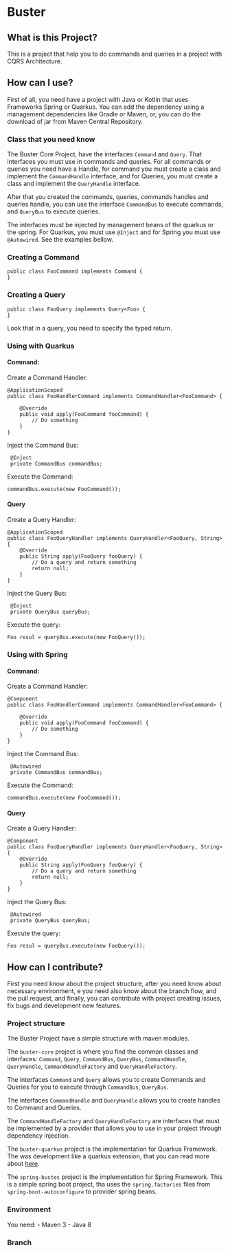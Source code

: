 # Buster

## What is this Project?

This is a project that help you to do commands and queries in a project with CQRS Architecture.  
    
## How can I  use?

First of all, you need have a project with Java or Kotlin that uses Frameworks Spring or Quarkus. You can add the dependency using a management dependencies like Gradle or Maven, or, you can do the download of jar from Maven Central Repository.    

### Class that you need know

The Buster Core Project, have the interfaces `Command` and `Query`. That interfaces you must use in commands and queries. For all commands or queries you need have a Handle, for command you must create a class and implement the `CommandHandle` interface, and for Queries, you must create a class and implement the `QueryHandle` interface.

After that you created the commands, queries, commands handles and queries handle, you can use the interface `CommandBus` to execute commands, and `QueryBus` to execute queries.

The interfaces must be injected by management beans of the quarkus or the spring. For Quarkus, you must use `@Inject` and for Spring you must use `@Autowired`. See the examples bellow.

### Creating a Command

    public class FooCommand implements Command {
    }

### Creating a Query

    public class FooQuery implements Query<Foo> {
    }
    
Look that in a query, you need to specify the typed return.

### Using with Quarkus

#### Command:

Create a Command Handler:

    @ApplicationScoped
    public class FooHandlerCommand implements CommandHandler<FooCommand> {
    
        @Override
        public void apply(FooCommand fooCommand) {
            // Do something
        }
    }
    
Inject the Command Bus:

     @Inject
     private CommandBus commandBus;
     
Execute the Command:

    commandBus.execute(new FooCommand());
    
#### Query

Create a Query Handler:

    @ApplicationScoped
    public class FooQueryHandler implements QueryHandler<FooQuery, String> {
        @Override
        public String apply(FooQuery fooQuery) {
            // Do a query and return something
            return null;
        }
    }

Inject the Query Bus:

     @Inject
     private QueryBus queryBus;
     
Execute the query:

    Foo resul = queryBus.execute(new FooQuery());

### Using with Spring

#### Command:

Create a Command Handler:

    @Component
    public class FooHandlerCommand implements CommandHandler<FooCommand> {
    
        @Override
        public void apply(FooCommand fooCommand) {
            // Do something
        }
    }
    
Inject the Command Bus:

     @Autowired
     private CommandBus commandBus;
     
Execute the Command:

    commandBus.execute(new FooCommand());
    
#### Query

Create a Query Handler:

    @Component
    public class FooQueryHandler implements QueryHandler<FooQuery, String> {
        @Override
        public String apply(FooQuery fooQuery) {
            // Do a query and return something
            return null;
        }
    }

Inject the Query Bus:

     @Autowired
     private QueryBus queryBus;
     
Execute the query:

    Foo resul = queryBus.execute(new FooQuery());

## How can I contribute?

First you need know about the project structure, after you need know about necessary environment, e you need also know about the branch flow, and the pull request, and finally, you can contribute with project creating issues, fix bugs and development new features. 

### Project structure

The Buster Project have a simple structure with maven modules. 

The `buster-core` project is where you find the common classes and interfaces: `Command`, `Query`, `CommandBus`, `QueryBus`, `CommandHandle`, `QueryHandle`, `CommandHandleFactory` and `QueryHandleFactory`.  

The interfaces `Command` and `Query` allows you to create Commands and Queries for you to execute through `CommandBus`, `QueryBus`.

The interfaces `CommandHandle` and `QueryHandle` allows you to create handles to Command and Queries.

The `CommandHandleFactory` and `QueryHandleFactory` are interfaces that must be implemented by a provider that allows you to use in your project through dependency injection.

The `buster-quarkus` project is the implementation for Quarkus Framework. The was development like a quarkus extension, that you can read more about [here](https://quarkus.io/guides/writing-extensions).

The `spring-bustes` project is the implementation for Spring Framework. This is a simple spring boot project, tha uses the `spring.factories` files from `spring-boot-autoconfigure` to provider spring beans.   

### Environment

You need:
    - Maven 3
    - Java 8

### Branch 